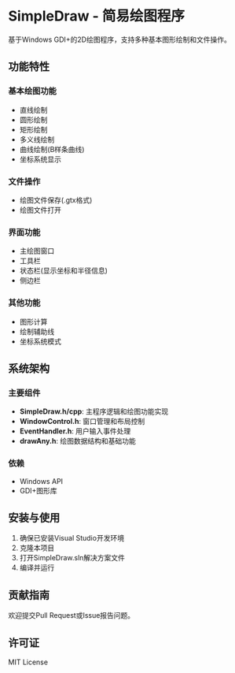 # SimpleDraw - 简易绘图程序

基于Windows GDI+的2D绘图程序，支持多种基本图形绘制和文件操作。

## 功能特性

### 基本绘图功能
- 直线绘制
- 圆形绘制
- 矩形绘制
- 多义线绘制
- 曲线绘制(B样条曲线)
- 坐标系统显示

### 文件操作
- 绘图文件保存(.gtx格式)
- 绘图文件打开

### 界面功能
- 主绘图窗口
- 工具栏
- 状态栏(显示坐标和半径信息)
- 侧边栏

### 其他功能
- 图形计算
- 绘制辅助线
- 坐标系统模式

## 系统架构

### 主要组件
- **SimpleDraw.h/cpp**: 主程序逻辑和绘图功能实现
- **WindowControl.h**: 窗口管理和布局控制
- **EventHandler.h**: 用户输入事件处理
- **drawAny.h**: 绘图数据结构和基础功能

### 依赖
- Windows API
- GDI+图形库

## 安装与使用

1. 确保已安装Visual Studio开发环境
2. 克隆本项目
3. 打开SimpleDraw.sln解决方案文件
4. 编译并运行

## 贡献指南

欢迎提交Pull Request或Issue报告问题。

## 许可证

MIT License
